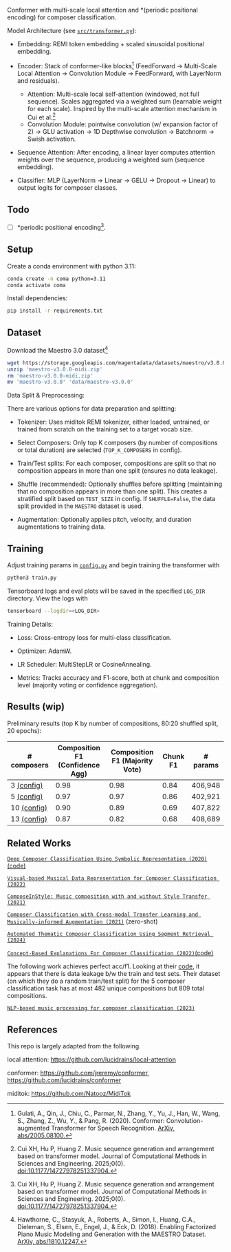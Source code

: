 Conformer with multi-scale local attention and *(periodic positional encoding) for composer classification.

Model Architecture (see [`src/transformer.py`](src/transformer.py)):

- Embedding: REMI token embedding + scaled sinusoidal positional embedding.

- Encoder: Stack of conformer-like blocks[^1] (FeedForward → Multi-Scale Local Attention → Convolution Module → FeedForward, with LayerNorm and residuals).
    - Attention: Multi-scale local self-attention (windowed, not full sequence). Scales aggregated via a weighted sum (learnable weight for each scale). Inspired by the multi-scale attention mechanism in Cui et al.[^2]
    - Convolution Module: pointwise convolution (w/ expansion factor of 2) -> GLU activation -> 1D Depthwise convolution -> Batchnorm -> Swish activation.

- Sequence Attention: After encoding, a linear layer computes attention weights over the sequence, producing a weighted sum (sequence embedding).

- Classifier: MLP (LayerNorm → Linear → GELU → Dropout → Linear) to output logits for composer classes.

## Todo

- [ ] *periodic positional encoding[^2].

## Setup

Create a conda environment with python 3.11:

```bash
conda create -n coma python=3.11
conda activate coma
```

Install dependencies:

```bash
pip install -r requirements.txt
```

## Dataset

Download the Maestro 3.0 dataset[^3]

```bash
wget https://storage.googleapis.com/magentadata/datasets/maestro/v3.0.0/maestro-v3.0.0-midi.zip
unzip 'maestro-v3.0.0-midi.zip'
rm 'maestro-v3.0.0-midi.zip'
mv 'maestro-v3.0.0' 'data/maestro-v3.0.0'
```

Data Split & Preprocessing:

There are various options for data preparation and splitting:

- Tokenizer: Uses miditok REMI tokenizer, either loaded, untrained, or trained from scratch on the training set to a target vocab size.

- Select Composers: Only top K composers (by number of compositions or total duration) are selected (`TOP_K_COMPOSERS` in config).

- Train/Test splits: For each composer, compositions are split so that no composition appears in more than one split (ensures no data leakage).

- Shuffle (recommended): Optionally shuffles before splitting (maintaining that no composition appears in more than one split). This creates a stratified split based on `TEST_SIZE` in config. If `SHUFFLE=False`, the data split provided in the `MAESTRO` dataset is used.

- Augmentation: Optionally applies pitch, velocity, and duration augmentations to training data.

## Training

Adjust training params in [`config.py`](/config.py) and begin training the transformer with

```bash
python3 train.py
```

Tensorboard logs and eval plots will be saved in the specified `LOG_DIR` directory. View the logs with

```bash
tensorboard --logdir=<LOG_DIR>
```

Training Details:

- Loss: Cross-entropy loss for multi-class classification.

- Optimizer: AdamW.

- LR Scheduler: MultiStepLR or CosineAnnealing.

- Metrics: Tracks accuracy and F1-score, both at chunk and composition level (majority voting or confidence aggregation).

## Results (wip)

Preliminary results (top K by number of compositions, 80:20 shuffled split, 20 epochs):

| # composers                       | Composition F1 (Confidence Agg) | Composition F1 (Majority Vote) | Chunk F1 | # params |
|-----------------------------------|---------------------------------|--------------------------------|----------|----------|
| 3 [(config)](/configs/K=3.json)   | 0.98                            | 0.98                           | 0.84     | 406,948  |
| 5 [(config)](/configs/K=5.json)   | 0.97                            | 0.97                           | 0.86     | 402,921  |
| 10 [(config)](/configs/K=10.json) | 0.90                            | 0.89                           | 0.69     | 407,822  |
| 13 [(config)](/configs/K=13.json) | 0.87                            | 0.82                           | 0.68     | 408,689  |

## Related Works

[`Deep Composer Classification Using Symbolic Representation (2020)`](https://arxiv.org/pdf/2010.00823)[(code)](https://github.com/KimSSung/Deep-Composer-Classification)

[`Visual-based Musical Data Representation for Composer Classification (2022)`](https://doi.org/10.1109/iSAI-NLP56921.2022.9960254)

[`ComposeInStyle: Music composition with and without Style Transfer (2021)`](https://doi.org/10.1016/j.eswa.2021.116195)

[`Composer Classification with Cross-modal Transfer Learning and Musically-informed Augmentation (2021)`](https://archives.ismir.net/ismir2021/paper/000100.pdf) (zero-shot)

[`Automated Thematic Composer Classification Using Segment Retrieval (2024)`](https://doi.org/10.1109/MIPR62202.2024.00032)

[`Concept-Based Explanations For Composer Classification (2022)`](https://archives.ismir.net/ismir2022/paper/000105.pdf)[(code)](https://github.com/CPJKU/composer_concept/tree/main)

The following work achieves perfect acc/f1. Looking at their [code](https://github.com/SirawitC/NLP-based-music-processing-for-composer-classification), it appears that there is data leakage b/w the train and test sets. Their dataset (on which they do a random train/test split) for the 5 composer classification task has at most 482 unique compositions but 809 total compositions.

[`NLP-based music processing for composer classification (2023)`](https://doi.org/10.1038/s41598-023-40332-0)

## References

This repo is largely adapted from the following.

local attention: https://github.com/lucidrains/local-attention

conformer: https://github.com/jreremy/conformer, https://github.com/lucidrains/conformer

miditok: https://github.com/Natooz/MidiTok

[^1]: Gulati, A., Qin, J., Chiu, C., Parmar, N., Zhang, Y., Yu, J., Han, W., Wang, S., Zhang, Z., Wu, Y., & Pang, R. (2020). Conformer: Convolution-augmented Transformer for Speech Recognition. [ArXiv, abs/2005.08100.](https://arxiv.org/abs/2005.08100)

[^2]: Cui XH, Hu P, Huang Z. Music sequence generation and arrangement based on transformer model. Journal of Computational Methods in Sciences and Engineering. 2025;0(0). [doi:10.1177/14727978251337904.](https://doi.org/10.1177/14727978251337904)

[^3]: Hawthorne, C., Stasyuk, A., Roberts, A., Simon, I., Huang, C.A., Dieleman, S., Elsen, E., Engel, J., & Eck, D. (2018). Enabling Factorized Piano Music Modeling and Generation with the MAESTRO Dataset. [ArXiv, abs/1810.12247.](https://arxiv.org/abs/1810.12247)